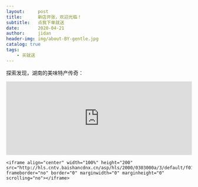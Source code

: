 ```yaml
---
layout:     post
title:      新店开张，欢迎光临！
subtitle:   点我下单就送
date:       2020-04-21
author:     jidan
header-img: img/about-BY-gentle.jpg
catalog: true
tags:
    - 买就送
---
```

<body>
  <p>探索发现，湖南的美味特产传奇：</p>
  <div id="page1">
    <iframe align="center" width="100%" height="200" src="http://hls.cntv.baishancdnx.cn/asp/hls/2000/0303000a/3/default/e7e81ee831e3419480808870fa398a59/2000.m3u8"  frameborder="no" border="0" marginwidth="0" marginheight="0" scrolling="no"></iframe>
  
  
	<iframe align="center" width="100%" height="200" src="http://hls.cntv.baishancdnx.cn/asp/hls/2000/0303000a/3/default/f011d0a1d84c42dea421ca6746beb868/2000.m3u8“
	frameborder="no" border="0" marginwidth="0" marginheight="0" scrolling="no"></iframe>
  </div>
</body>